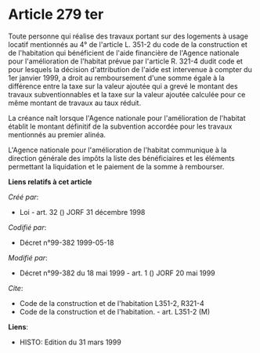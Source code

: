 # Article 279 ter

Toute personne qui réalise des travaux portant sur des logements à usage locatif mentionnés au 4° de l'article L. 351-2 du
code de la construction et de l'habitation qui bénéficient de l'aide financière de l'Agence nationale pour l'amélioration de
l'habitat prévue par l'article R. 321-4 dudit code et pour lesquels la décision d'attribution de l'aide est intervenue à
compter du 1er janvier 1999, a droit au remboursement d'une somme égale à la différence entre la taxe sur la valeur ajoutée
qui a grevé le montant des travaux subventionnables et la taxe sur la valeur ajoutée calculée pour ce même montant de travaux
au taux réduit.

La créance naît lorsque l'Agence nationale pour l'amélioration de l'habitat établit le montant définitif de la subvention
accordée pour les travaux mentionnés au premier alinéa.

L'Agence nationale pour l'amélioration de l'habitat communique à la direction générale des impôts la liste des bénéficiaires
et les éléments permettant la liquidation et le paiement de la somme à rembourser.

**Liens relatifs à cet article**

_Créé par_:

  - Loi - art. 32 () JORF 31 décembre 1998

_Codifié par_:

  - Décret n°99-382 1999-05-18

_Modifié par_:

  - Décret n°99-382 du 18 mai 1999 - art. 1 () JORF 20 mai 1999

_Cite_:

  - Code de la construction et de l'habitation L351-2, R321-4
  - Code de la construction et de l'habitation. - art. L351-2 (M)

**Liens**:

  - HISTO: Edition du 31 mars 1999
